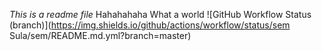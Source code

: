 _This is a readme file_ Hahahahaha What a world
![GitHub Workflow Status (branch)](https://img.shields.io/github/actions/workflow/status/sem Sula/sem/README.md.yml?branch=master)